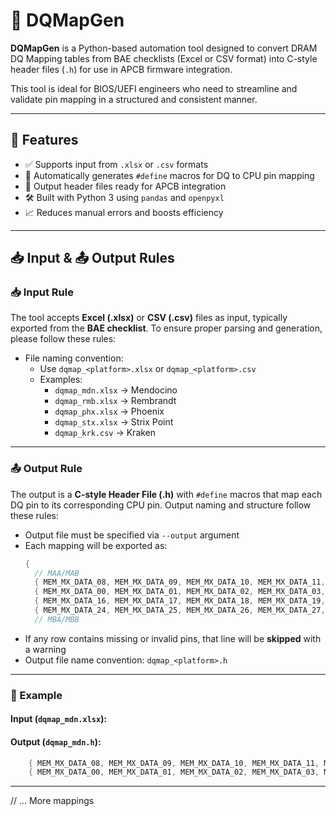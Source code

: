 # 🧰 DQMapGen

**DQMapGen** is a Python-based automation tool designed to convert DRAM DQ Mapping tables from BAE checklists (Excel or CSV format) into C-style header files (`.h`) for use in APCB firmware integration.

This tool is ideal for BIOS/UEFI engineers who need to streamline and validate pin mapping in a structured and consistent manner.

---

## 📌 Features

- ✅ Supports input from `.xlsx` or `.csv` formats
- 🧠 Automatically generates `#define` macros for DQ to CPU pin mapping
- 🔧 Output header files ready for APCB integration
- 🛠 Built with Python 3 using `pandas` and `openpyxl`
- 📈 Reduces manual errors and boosts efficiency


---

## 📥 Input & 📤 Output Rules

### 📥 Input Rule

The tool accepts **Excel (.xlsx)** or **CSV (.csv)** files as input, typically exported from the **BAE checklist**. To ensure proper parsing and generation, please follow these rules:

- File naming convention:
  - Use `dqmap_<platform>.xlsx` or `dqmap_<platform>.csv`  
  - Examples:
    - `dqmap_mdn.xlsx` → Mendocino
    - `dqmap_rmb.xlsx` → Rembrandt 
    - `dqmap_phx.xlsx` → Phoenix 
    - `dqmap_stx.xlsx` → Strix Point
    - `dqmap_krk.csv`  → Kraken

---

### 📤 Output Rule

The output is a **C-style Header File (.h)** with `#define` macros that map each DQ pin to its corresponding CPU pin. Output naming and structure follow these rules:

- Output file must be specified via `--output` argument
- Each mapping will be exported as:
  ```c
  {
    // MAA/MAB
    { MEM_MX_DATA_08, MEM_MX_DATA_09, MEM_MX_DATA_10, MEM_MX_DATA_11, MEM_MX_DATA_12, MEM_MX_DATA_13, MEM_MX_DATA_14, MEM_MX_DATA_15 },
    { MEM_MX_DATA_00, MEM_MX_DATA_01, MEM_MX_DATA_02, MEM_MX_DATA_03, MEM_MX_DATA_04, MEM_MX_DATA_05, MEM_MX_DATA_06, MEM_MX_DATA_07 },
    { MEM_MX_DATA_16, MEM_MX_DATA_17, MEM_MX_DATA_18, MEM_MX_DATA_19, MEM_MX_DATA_20, MEM_MX_DATA_21, MEM_MX_DATA_22, MEM_MX_DATA_23 },
    { MEM_MX_DATA_24, MEM_MX_DATA_25, MEM_MX_DATA_26, MEM_MX_DATA_27, MEM_MX_DATA_28, MEM_MX_DATA_29, MEM_MX_DATA_30, MEM_MX_DATA_31 },
    // MBA/MBB
  ```
- If any row contains missing or invalid pins, that line will be **skipped** with a warning
- Output file name convention: `dqmap_<platform>.h`

---

### 🧪 Example

#### Input (`dqmap_mdn.xlsx`):


#### Output (`dqmap_mdn.h`):

```c
    { MEM_MX_DATA_08, MEM_MX_DATA_09, MEM_MX_DATA_10, MEM_MX_DATA_11, MEM_MX_DATA_12, MEM_MX_DATA_13, MEM_MX_DATA_14, MEM_MX_DATA_15 },
    { MEM_MX_DATA_00, MEM_MX_DATA_01, MEM_MX_DATA_02, MEM_MX_DATA_03, MEM_MX_DATA_04, MEM_MX_DATA_05, MEM_MX_DATA_06, MEM_MX_DATA_07 },
```

---

// ... More mappings
